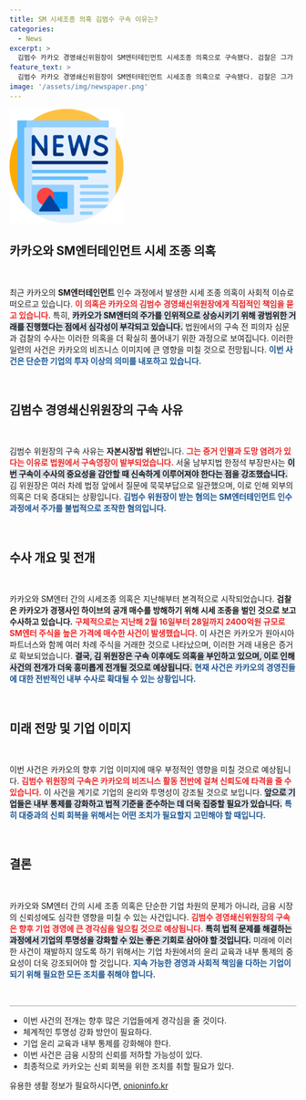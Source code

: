 ```yaml
---
title: SM 시세조종 의혹 김범수 구속 이유는?
categories:
  - News
excerpt: >
  김범수 카카오 경영쇄신위원장이 SM엔터테인먼트 시세조종 의혹으로 구속됐다. 검찰은 그가 주가 조작을 위해 2천400억원을 동원한 혐의를 밝히며 수사에 박차를 가하고 있다. 과연 카카오는 이번 사건에서 벗어날 수 있을까?
feature_text: >
  김범수 카카오 경영쇄신위원장이 SM엔터테인먼트 시세조종 의혹으로 구속됐다. 검찰은 그가 주가 조작을 위해 2천400억원을 동원한 혐의를 밝히며 수사에 박차를 가하고 있다. 과연 카카오는 이번 사건에서 벗어날 수 있을까?
image: '/assets/img/newspaper.png'
---
```


<p><img src="/assets/img/newspaper.png" alt="kimp 속보" /></p>

<h2 data-ke-size="size26">카카오와 SM엔터테인먼트 시세 조종 의혹</h2>

<p data-ke-size="size16">&nbsp;</p>

<p>최근 카카오의 <b>SM엔터테인먼트</b> 인수 과정에서 발생한 시세 조종 의혹이 사회적 이슈로 떠오르고 있습니다. <b><span style="color: #ee2323;">이 의혹은 카카오의 김범수 경영쇄신위원장에게 직접적인 책임을 묻고 있습니다.</span></b> 특히, <b><span style="background-color: #21538527;">카카오가 SM엔터의 주가를 인위적으로 상승시키기 위해 광범위한 거래를 진행했다는 점에서 심각성이 부각되고 있습니다.</span></b> 법원에서의 구속 전 피의자 심문과 검찰의 수사는 이러한 의혹을 더 확실히 풀어내기 위한 과정으로 보여집니다. 이러한 일련의 사건은 카카오의 비즈니스 이미지에 큰 영향을 미칠 것으로 전망됩니다. <b><span style="color: #1a5490;">이번 사건은 단순한 기업의 투자 이상의 의미를 내포하고 있습니다.</span></b></p>

<p data-ke-size="size16">&nbsp;</p>

<h2 data-ke-size="size26">김범수 경영쇄신위원장의 구속 사유</h2>

<p data-ke-size="size16">&nbsp;</p>

<p>김범수 위원장의 구속 사유는 <b>자본시장법 위반</b>입니다. <b><span style="color: #ee2323;">그는 증거 인멸과 도망 염려가 있다는 이유로 법원에서 구속영장이 발부되었습니다.</span></b> 서울 남부지법 한정석 부장판사는 <b><span style="background-color: #21538527;">이번 구속이 수사의 중요성을 감안할 때 신속하게 이루어져야 한다는 점을 강조했습니다.</span></b> 김 위원장은 여러 차례 법정 앞에서 질문에 묵묵부답으로 일관했으며, 이로 인해 외부의 의혹은 더욱 증대되는 상황입니다. <b><span style="color: #1a5490;">김범수 위원장이 받는 혐의는 SM엔터테인먼트 인수 과정에서 주가를 불법적으로 조작한 혐의입니다.</span></b></p>

<p data-ke-size="size16">&nbsp;</p>

<h2 data-ke-size="size26">수사 개요 및 전개</h2>

<p data-ke-size="size16">&nbsp;</p>

<p>카카오와 SM엔터 간의 시세조종 의혹은 지난해부터 본격적으로 시작되었습니다. <b>검찰은 카카오가 경쟁사인 하이브의 공개 매수를 방해하기 위해 시세 조종을 벌인 것으로 보고 수사하고 있습니다.</b> <b><span style="color: #ee2323;">구체적으로는 지난해 2월 16일부터 28일까지 2400억원 규모로 SM엔터 주식을 높은 가격에 매수한 사건이 발생했습니다.</span></b> 이 사건은 카카오가 원아시아파트너스와 함께 여러 차례 주식을 거래한 것으로 나타났으며, 이러한 거래 내용은 증거로 확보되었습니다. <b><span style="background-color: #21538527;">결국, 김 위원장은 구속 이후에도 의혹을 부인하고 있으며, 이로 인해 사건의 전개가 더욱 흥미롭게 전개될 것으로 예상됩니다.</span></b> <b><span style="color: #1a5490;">현재 사건은 카카오의 경영진들에 대한 전반적인 내부 수사로 확대될 수 있는 상황입니다.</span></b></p>

<p data-ke-size="size16">&nbsp;</p>

<h2 data-ke-size="size26">미래 전망 및 기업 이미지</h2>

<p data-ke-size="size16">&nbsp;</p>

<p>이번 사건은 카카오의 향후 기업 이미지에 매우 부정적인 영향을 미칠 것으로 예상됩니다. <b><span style="color: #ee2323;">김범수 위원장의 구속은 카카오의 비즈니스 활동 전반에 걸쳐 신뢰도에 타격을 줄 수 있습니다.</span></b> 이 사건을 계기로 기업의 윤리와 투명성이 강조될 것으로 보입니다. <b><span style="background-color: #21538527;">앞으로 기업들은 내부 통제를 강화하고 법적 기준을 준수하는 데 더욱 집중할 필요가 있습니다.</span></b> <b><span style="color: #1a5490;">특히 대중과의 신뢰 회복을 위해서는 어떤 조치가 필요할지 고민해야 할 때입니다.</span></b></p>

<p data-ke-size="size16">&nbsp;</p>

<h2 data-ke-size="size26">결론</h2>

<p data-ke-size="size16">&nbsp;</p>

<p>카카오와 SM엔터 간의 시세 조종 의혹은 단순한 기업 차원의 문제가 아니라, 금융 시장의 신뢰성에도 심각한 영향을 미칠 수 있는 사건입니다. <b><span style="color: #ee2323;">김범수 경영쇄신위원장의 구속은 향후 기업 경영에 큰 경각심을 일으킬 것으로 예상됩니다.</span></b> <b><span style="background-color: #21538527;">특히 법적 문제를 해결하는 과정에서 기업의 투명성을 강화할 수 있는 좋은 기회로 삼아야 할 것입니다.</span></b> 미래에 이러한 사건이 재발하지 않도록 하기 위해서는 기업 차원에서의 윤리 교육과 내부 통제의 중요성이 더욱 강조되어야 할 것입니다. <b><span style="color: #1a5490;">지속 가능한 경영과 사회적 책임을 다하는 기업이 되기 위해 필요한 모든 조치를 취해야 합니다.</span></b> </p>

<p data-ke-size="size16">&nbsp;</p>

<hr style="height:2px; border:none; background-color:#ccc;">

<ul>
    <li>이번 사건의 전개는 향후 많은 기업들에게 경각심을 줄 것이다.</li>
    <li>체계적인 투명성 강화 방안이 필요하다.</li>
    <li>기업 윤리 교육과 내부 통제를 강화해야 한다.</li>
    <li>이번 사건은 금융 시장의 신뢰를 저하할 가능성이 있다.</li>
    <li>최종적으로 카카오는 신뢰 회복을 위한 조치를 취할 필요가 있다.</li>
</ul>
유용한 생활 정보가 필요하시다면, <a href="https://onioninfo.kr" rel="dofollow">onioninfo.kr</a>


